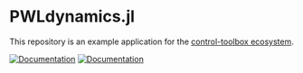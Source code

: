 # PWLdynamics.jl

This repository is an example application for the [control-toolbox ecosystem](https://github.com/control-toolbox).

[doc-dev-img]: https://img.shields.io/badge/docs-dev-8A2BE2.svg
[doc-dev-url]: https://agustinyabo/PWLdynamics.jl/dev/

[doc-stable-img]: https://img.shields.io/badge/docs-stable-blue.svg
[doc-stable-url]: https://agustinyabo/PWLdynamics.jl/stable/

[![Documentation][doc-stable-img]][doc-stable-url] [![Documentation][doc-dev-img]][doc-dev-url]
